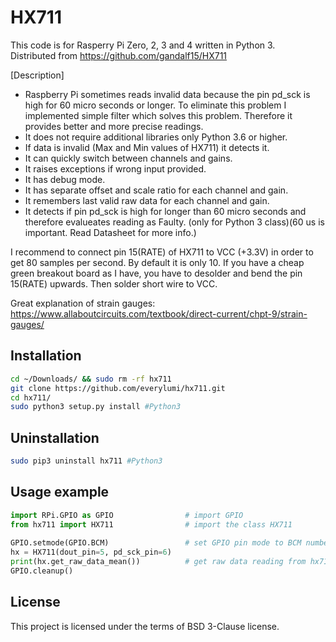 # HX711

This code is for Rasperry Pi Zero, 2, 3 and 4 written in Python 3.  
Distributed from https://github.com/gandalf15/HX711

[Description]
- Raspberry Pi sometimes reads invalid data because the pin pd_sck is high for 60 micro seconds or longer. To eliminate this problem I implemented simple filter which solves this problem. Therefore it provides better and more precise readings.
- It does not require additional libraries only Python 3.6 or higher.
- If data is invalid (Max and Min values of HX711) it detects it.
- It can quickly switch between channels and gains.
- It raises exceptions if wrong input provided.
- It has debug mode.
- It has separate offset and scale ratio for each channel and gain.
- It remembers last valid raw data for each channel and gain.
- It detects if pin pd_sck is high for longer than 60 micro seconds and therefore evalueates reading as Faulty. (only for Python 3 class)(60 us is important. Read Datasheet for more info.)

I recommend to connect pin 15(RATE) of HX711 to VCC (+3.3V) in order to get 80 samples per second. By default it is only 10.
If you have a cheap green breakout board as I have, you have to desolder and bend the pin 15(RATE) upwards. Then solder short wire to VCC.

Great explanation of strain gauges: https://www.allaboutcircuits.com/textbook/direct-current/chpt-9/strain-gauges/


## Installation

```sh
cd ~/Downloads/ && sudo rm -rf hx711 
git clone https://github.com/everylumi/hx711.git
cd hx711/  
sudo python3 setup.py install #Python3  
```

## Uninstallation

```sh
sudo pip3 uninstall hx711 #Python3  
```


## Usage example

```python
import RPi.GPIO as GPIO                # import GPIO
from hx711 import HX711                # import the class HX711
      
GPIO.setmode(GPIO.BCM)                 # set GPIO pin mode to BCM numbering
hx = HX711(dout_pin=5, pd_sck_pin=6)
print(hx.get_raw_data_mean())          # get raw data reading from hx711
GPIO.cleanup()
```    


## License

This project is licensed under the terms of BSD 3-Clause license.
